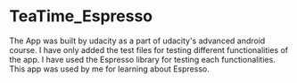 # TeaTime_Espresso

The App was built by udacity as a part of udacity's advanced android course. I have only added the test files for testing different functionalities of the app. I have used the Espresso library for testing each functionalities. This app was used by me for learning about Espresso.
